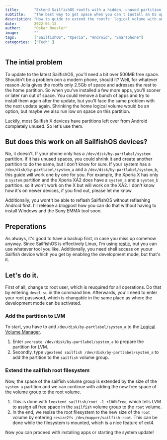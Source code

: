 ```yaml
---
title:       "Extend SailfishOS rootfs with a hidden, unused partition."
subtitle:    "The best way to get space when you can't install an OS update."
description: "How to guide to extend the rootfs' logical volume with an unused Android partition."
date:        2022-04-13
author:      "Oskar Roesler"
image:       ""
tags:        ["SailfishOS", "Xperia", "Android", "Smartphone"]
categories:  ["Tech" ]
---
```


The intial problem
-

To update to the latest SailfishOS, you'll need a bit over 500MB free space. Shouldn't be a problem oon a modern phone, should it? Well, for whatever reason Jolla gives the rootfs only 2.5Gb of space and adresses the rest to the home partition. So when you've installed a few more apps, you'll sooner or later run out of space. You could remove a bunch of apps and try to install them again after the update, but you'll face the same problem with the next update again. Shrinking the home logical volume would be an option, but maybe we also run low on space on this partition.

Luckily, most Sailfish X devices have partitions left over from Android completely unused. So let's use them.


But does this work on all SailfishOS devices?
-

No, it doesn't. If your phone only has a `/dev/disk/by-partlabel/system` partition. If it has unused spaces, you could shrink it and create another partition to do the same, but I don't know for sure. If your system has a `/dev/disk/by-partlabel/system_a` and a `/dev/disk/by-partlabel/system_b`, this guide will work one by one for you. For example, the Xperia X has only a `system` partition and the Xperia XA2 does have a `system_a` and a `system_b` partition. so it won't work on the X but will work on the XA2. I don't know how it's on newer devices, if you find out, please let me know.

Additionally, you wont't be able to reflash SailfishOS without reflashing Android first. I'll release a blogpost how you can do that without having to install Windows and the Sony EMMA tool soon.

Preperations
-

As always, it's good to have a backup first, in case you miss up somehow anyway. Since SailfishOS is effectively Linux, I'm using [restic](https://restic.org), but you can use whatever tool you like. Additionally, you need shell access on yuour Sailfish device which you get by enabling the development mode, but that's it.


Let's do it.
-

First of all, change to root user, which is reuquired for all operations. Do that by entering `devel-su` in the command line. Afterwards, you'll need to enter your root password, which is changable in the same place as where the development mode can be activated.


### Add the partition to LVM ###

To start, you have to add `/dev/disk/by-partlabel/system_a` to the [Logical Volume Manager](https://wiki.archlinux.org/title/LVM).
1. Enter `pvcreate /dev/disk/by-partlabel/system_a` to prepare the partition for LVM.
2. Secondly, type `vgextend sailfish /dev/disk/by-partlabel/system_a` to add the partition to the `sailfish` volume group.

### Extend the sailfish root filesystem ##

Now, the space of the sailfish volume group is extended by the size of the `system_a` partition and we can continue with adding the new free space of the volume group to the root volume.
1. This is done with `lvextend sailfish/root -l +100%Free`, which tells LVM to assign all free space in the `sailfish` volume group to the `root` volume.
2. In the end, we resize the root filesystem to the new size of the `root` volume by entering `resize2fs /dev/mapper/sailfish-root`. This can be done while the filesystem is mounted, which is a nice feature of ext4.

Now you can proceed with installing apps or starting the system update!

